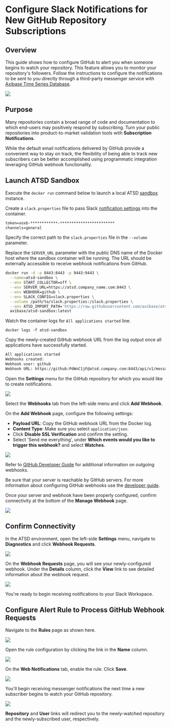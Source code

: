 # Configure Slack Notifications for New GitHub Repository Subscriptions

## Overview

This guide shows how to configure GitHub to alert you when someone begins to watch your repository. This feature allows you to monitor your repository's followers. Follow the instructions to configure the notifications to be sent to you directly through a third-party messenger service with [Axibase Time Series Database](https://axibase.com/products/axibase-time-series-database/).

![](images/workflow-two.png)

## Purpose

Many repositories contain a broad range of code and documentation to which end-users may positively respond by subscribing. Turn your public repositories into product-to-market validation tools with **Subscription Notifications**.

While the default email notifications delivered by GitHub provide a convenient way to stay on track, the flexibility of being able to track new subscribers can be better accomplished using programmatic integration leveraging GitHub webhook functionality.

## Launch ATSD Sandbox

Execute the `docker run` command below to launch a local ATSD [sandbox](https://github.com/axibase/dockers/tree/atsd-sandbox) instance.

Create a `slack.properties` file to pass Slack [notification settings](https://github.com/axibase/atsd/blob/master/rule-engine/notifications/slack.md) into the container.

```txt
token=xoxb-************-************************
channels=general
```

Specify the correct path to the `slack.properties` file in the `--volume` parameter.

Replace the `SERVER_URL` parameter with the public DNS name of the Docker host where the sandbox container will be running. The URL should be externally accessible to receive webhook notifications from GitHub.

```sh
docker run -d -p 8443:8443 -p 9443:9443 \
  --name=atsd-sandbox \
  --env START_COLLECTOR=off \
  --env SERVER_URL=https://atsd.company_name.com:8443 \
  --env WEBHOOK=github \
  --env SLACK_CONFIG=slack.properties \
  --volume /path/to/slack.properties:/slack.properties \
  --env ATSD_IMPORT_PATH='https://raw.githubusercontent.com/axibase/atsd-use-cases/master/how-to/github/resources/github-watch.xml' \
  axibase/atsd-sandbox:latest
```

Watch the container logs for `All applications started` line.

```sg
docker logs -f atsd-sandbox
```

Copy the newly-created GitHub webhook URL from the log output once all applications have successfully started.

```txt
All applications started
Webhooks created:
Webhook user: github
Webhook URL: https://github:PdWnC1jF@atsd.company.com:8443/api/v1/messages/webhook/github?exclude=organization.*;repository.*;*.signature;*.payload;*.sha;*.ref;*_at;*.id&include=repository.name;repository.full_name&header.tag.event=X-GitHub-Event&excludeValues=http*&debug=true
```

Open the **Settings** menu for the GitHub repository for which you would like to create notifications.

![](images/repo-settings.png)

Select the **Webhooks** tab from the left-side menu and click **Add Webhook**.

On the **Add Webhook** page, configure the following settings:

* **Payload URL**: Copy the GitHub webhook URL from the Docker log.
* **Content Type**: Make sure you select `application/json`.
* Click **Disable SSL Verification** and confirm the setting.
* Select 'Send me everything', under **Which events would you like to trigger this webhook?** and select **Watches**.

![](images/webhook-config.png)

Refer to [GitHub Developer Guide](https://developer.github.com/webhooks/) for additional information on outgoing webhooks.

Be sure that your server is reachable by GitHub servers. For more information about configuring GitHub webhooks use the [developer guide](https://developer.github.com/webhooks/configuring/).

Once your server and webhook have been properly configured, confirm connectivity at the bottom of the **Manage Webhook** page.

![](images/recent-delivery.png)

## Confirm Connectivity

In the ATSD environment, open the left-side **Settings** menu, navigate to **Diagnostics** and click **Webhook Requests**.

![](images/webhook-diag.png)

On the **Webhook Requests** page, you will see your newly-configured webhook. Under the **Details** column, click the **View** link to see detailed information about the webhook request.

![](images/webhook-confirm.png)

You're ready to begin receiving notifications to your Slack Workspace.

## Configure Alert Rule to Process GitHub Webhook Requests

Navigate to the **Rules** page as shown here.

![](images/alerts-rules.png)

Open the rule configuration by clicking the link in the **Name** column.

![](images/open-watch-rule.png)

On the **Web Notifications** tab, enable the rule. Click **Save**.

![](images/wn-watch.png)

You'll begin receiving messenger notifications the next time a new subscriber begins to watch your GitHub repository.

![](images/-slack-watch.png)

**Repository** and **User** links will redirect you to the newly-watched repository and the newly-subscribed user, respectively.

